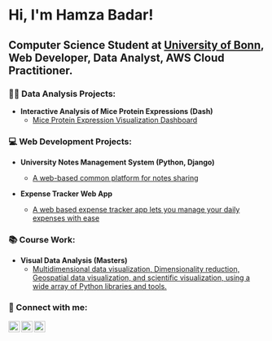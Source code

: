<!--
**hamzabdr36/hamzabdr36** is a ✨ _special_ ✨ repository because its `README.md` (this file) appears on your GitHub profile.

Here are some ideas to get you started:

- 🔭 I’m currently working on ...
- 🌱 I’m currently learning ...
- 👯 I’m looking to collaborate on ...
- 🤔 I’m looking for help with ...
- 💬 Ask me about ...
- 📫 How to reach me: ...
- 😄 Pronouns: ...
- ⚡ Fun fact: ...
-->


<h1>Hi, I'm Hamza Badar!</h1> 
<h2>Computer Science Student at <a href="https://www.uni-bonn.de/en">University of Bonn</a>, Web Developer, Data Analyst, AWS Cloud Practitioner.</h2>

<h3>👨‍💻 Data Analysis Projects:</h3>

- <b>Interactive Analysis of Mice Protein Expressions (Dash)</b>
  - [Mice Protein Expression Visualization Dashboard](https://github.com/hamzabdr36/Interactive-Analysis-of-Mice-Protein.git) </i>


<h3>💻 Web Development Projects:</h3>

- <b> University Notes Management System (Python, Django)</b>
  - [A web-based common platform for notes sharing](https://github.com/hamzabdr36/UniversityNotesManagementSystem.git)

- <b> Expense Tracker Web App</b>
  - [A web based expense tracker app lets you manage your daily expenses with ease](https://github.com/hamzabdr36/expense-treacker-react.git)

<h3>📚 Course Work:</h3>

- <b> Visual Data Analysis (Masters)</b>
  - [Multidimensional data visualization, Dimensionality reduction, Geospatial data visualization, and scientific visualization, using a wide array of Python libraries and tools.](https://github.com/hamzabdr36/visual-data-analysis.git)

<h3> 🤳 Connect with me:</h3>

[<img align="left" alt="Hamza Badar | LinkedIn" width="22px" src="https://cdn.jsdelivr.net/npm/simple-icons@v3/icons/linkedin.svg" />][linkedin]
[<img align="left" alt="Hamza Badar | Instagram" width="22px" src="https://cdn.jsdelivr.net/npm/simple-icons@v3/icons/instagram.svg" />][instagram]
[<img align="left" alt="Hamza Badar | Gmail" width="22px" src="https://cdn.jsdelivr.net/npm/simple-icons@v3/icons/gmail.svg" />][Gmail]

[linkedin]: https://www.linkedin.com/in/hamza-badar36
[instagram]: https://https://www.instagram.com/hamzabdr.1/
[Gmail]: mailto:hamzabdr36@gmail.com

<!--
**joshmadakor1/joshmadakor1** is a ✨ _special_ ✨ repository because its `README.md` (this file) appears on your GitHub profile.

Here are some ideas to get you started:

- 🔭 I’m currently working on ...
- 🌱 I’m currently learning ...
- 👯 I’m looking to collaborate on ...
- 🤔 I’m looking for help with ...
- 💬 Ask me about ...
- 📫 How to reach me: ...
- 😄 Pronouns: ...
- ⚡ Fun fact: ...
-->



